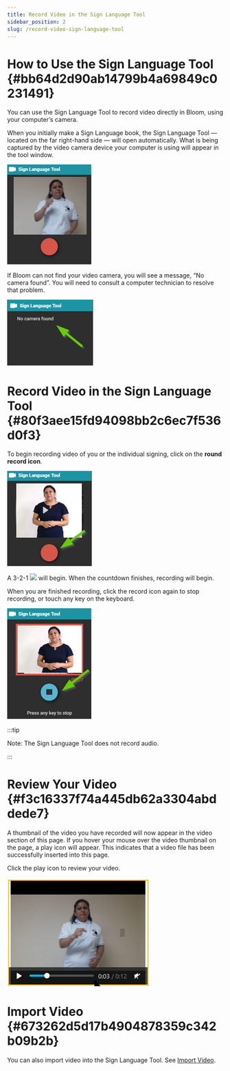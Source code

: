 ```yaml
---
title: Record Video in the Sign Language Tool
sidebar_position: 2
slug: /record-video-sign-language-tool
---
```




# How to Use the Sign Language Tool {#bb64d2d90ab14799b4a69849c0231491}


You can use the Sign Language Tool to record video directly in Bloom, using your computer’s camera.


<div class='notion-row'>
<div class='notion-column' style={{width: 'calc((100% - (min(32px, 4vw) * 1)) * 0.5)'}}>


When you initially make a Sign Language book, the Sign Language Tool — located on the far right-hand side — will open automatically. What is being captured by the video camera device your computer is using will appear in the tool window. 


</div><div className='notion-spacer'></div>

<div class='notion-column' style={{width: 'calc((100% - (min(32px, 4vw) * 1)) * 0.5)'}}>


![](./record-video-sign-language-tool.8b6b4e87-96d6-4426-8f7d-bc407effc3b9.png)


</div><div className='notion-spacer'></div>
</div>


<div class='notion-row'>
<div class='notion-column' style={{width: 'calc((100% - (min(32px, 4vw) * 1)) * 0.5)'}}>


If Bloom can not find your video camera, you will see a message, “No camera found”. You will need to consult a computer technician to resolve that problem.


</div><div className='notion-spacer'></div>

<div class='notion-column' style={{width: 'calc((100% - (min(32px, 4vw) * 1)) * 0.5)'}}>


![](./record-video-sign-language-tool.5779b276-c751-4256-8805-c6d76049f630.png)


</div><div className='notion-spacer'></div>
</div>


# Record Video in the Sign Language Tool {#80f3aee15fd94098bb2c6ec7f536d0f3}


<div class='notion-row'>
<div class='notion-column' style={{width: 'calc((100% - (min(32px, 4vw) * 1)) * 0.5)'}}>


To begin recording video of you or the individual signing, click on the **round record icon**. 


</div><div className='notion-spacer'></div>

<div class='notion-column' style={{width: 'calc((100% - (min(32px, 4vw) * 1)) * 0.5)'}}>


![](./record-video-sign-language-tool.9ab877d9-0d7e-42dd-bb5e-2aef14d055c1.png)


</div><div className='notion-spacer'></div>
</div>


<div class='notion-row'>
<div class='notion-column' style={{width: 'calc((100% - (min(32px, 4vw) * 1)) * 0.5)'}}>


A 3-2-1 ![](https://i.imgur.com/t4Fjlmi.gif.gif) will begin. When the countdown finishes, recording will begin. 



When you are finished recording, click the record icon again to stop recording, or touch any key on the keyboard. 


</div><div className='notion-spacer'></div>

<div class='notion-column' style={{width: 'calc((100% - (min(32px, 4vw) * 1)) * 0.5)'}}>


![](./record-video-sign-language-tool.e5bd87fc-7052-480f-a70f-226d89b9aa91.png)


</div><div className='notion-spacer'></div>
</div>


:::tip

Note: The Sign Language Tool does not record audio.

:::




# Review Your Video {#f3c16337f74a445db62a3304abddede7}


<div class='notion-row'>
<div class='notion-column' style={{width: 'calc((100% - (min(32px, 4vw) * 1)) * 0.5)'}}>


A thumbnail of the video you have recorded will now appear in the video section of this page. If you hover your mouse over the video thumbnail on the page, a play icon will appear. This indicates that a video file has been successfully inserted into this page.



Click the play icon to review your video.


</div><div className='notion-spacer'></div>

<div class='notion-column' style={{width: 'calc((100% - (min(32px, 4vw) * 1)) * 0.5)'}}>


![](./record-video-sign-language-tool.25f53e90-2f70-49eb-b3e3-22892177c1c0.png)


</div><div className='notion-spacer'></div>
</div>


# Import Video {#673262d5d17b4904878359c342b09b2b}


You can also import video into the Sign Language Tool. See [Import Video](/5a3f789a-d372-4f3d-b22a-39adcf6b6927).

